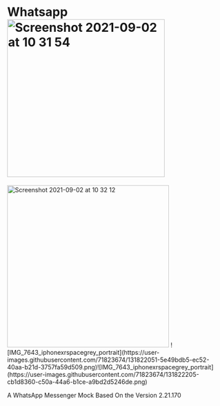 # Whatsapp<img width="365" alt="Screenshot 2021-09-02 at 10 31 54" src="https://user-images.githubusercontent.com/71823674/131820056-4c294fe9-4333-432b-aa61-36ca93e39696.png">
<img width="375" alt="Screenshot 2021-09-02 at 10 32 12" src="https://user-images.githubusercontent.com/71823674/131820107-1dd82d2e-70b4-41d2-87cd-130cf16f51da.png">
![IMG_7643_iphonexrspacegrey_portrait](https://user-images.githubusercontent.com/71823674/131822051-5e49bdb5-ec52-40aa-b21d-3757fa59d509.png)![IMG_7643_iphonexrspacegrey_portrait](https://user-images.githubusercontent.com/71823674/131822205-cb1d8360-c50a-44a6-b1ce-a9bd2d5246de.png)


A WhatsApp Messenger Mock Based On the Version 2.21.170
